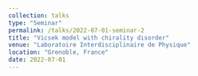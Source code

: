 ```yaml
---                                         
collection: talks
type: "Seminar"
permalink: /talks/2022-07-01-seminar-2
title: "Vicsek model with chirality disorder"
venue: "Laboratoire Interdisciplinaire de Physique"
location: "Grenoble, France"
date: 2022-07-01
---
```

